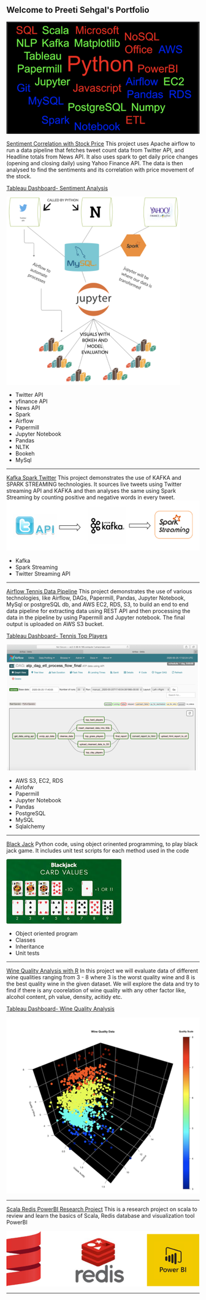 ## Welcome to Preeti Sehgal's Portfolio

![](/images/wordcloud_portfolio2.png)

[Sentiment Correlation with Stock Price](https://github.com/Preeti0118/Sentiment_Correlation_Stock)
This project uses Apache airflow to run a data pipeline that fetches tweet count data from Twitter API, and Headline totals from News API. It also uses spark to get daily price changes (opening and closing daily) using Yahoo Finance API.
The data is then analysed to find the sentiments and its correlation with price movement of the stock.

[Tableau Dashboard- Sentiment Analysis](https://public.tableau.com/profile/preeti.sehgal#!/vizhome/SentimentCorrelationStockAnalysis/Dashboard1?publish=yes)

![](/images/Sentiment_project_image.png)

 - Twitter API
 - yfinance API
 - News API
 - Spark
 - Airflow
 - Papermill
 - Jupyter Notebook
 - Pandas
 - NLTK
 - Bookeh
 - MySql
 
---
[Kafka Spark Twitter](https://github.com/Preeti0118/TwitterKafkaSpark)
This project demonstrates the use of KAFKA and SPARK STREAMING technologies. It sources  live tweets using Twitter streaming API and KAFKA and then analyses  the same using Spark Streaming by counting positive and negative words in every tweet.
![](/images/Kafka_Twitter_Spark_Streaming.png)

 - Kafka
 - Spark Streaming
 - Twitter Streaming API 

---
[Airflow Tennis Data Pipeline](https://github.com/Preeti0118/Tennis_Data_Pipeline_Airflow_Project)
This project demonstrates the use of various technologies, like Airflow, DAGs, Papermill, Pandas, Jupyter Notebook, MySql or postgreSQL db, and AWS EC2, RDS, S3, to build an end to end data pipeline for extracting data using REST API and then processing the data in the pipeline by using Papermill and Jupyter notebook. The final output is uploaded on AWS S3 bucket. 

[Tableau Dashboard- Tennis Top Players](https://public.tableau.com/profile/preeti.sehgal#!/vizhome/TennisDashboard1/Dashboard1?publish=yes)

![](/images/Tennis_Airflow_dags_image2.png)

 - AWS S3, EC2, RDS
 - Airlofw
 - Papermill
 - Jupyter Notebook
 - Pandas
 - PostgreSQL
 - MySQL
 - Sqlalchemy
 
 

---
[Black Jack](https://github.com/Preeti0118/PythonFundamentals.Labs.BlackJack)
Python code, using object orinented programming, to play black jack game. It includes unit test scripts for each method used in the code

![](/images/BlackjackImage.jpeg)

 - Object oriented program
 - Classes
 - Inheritance
 - Unit tests

---
[Wine Quality Analysis with R](https://github.com/Preeti0118/Wine_Quality_Analysis_with_R)
In this project we will evaluate data of different wine qualities ranging from 3 - 8 where 3 is the worst quality wine and 8 is the best quality wine in the given dataset. We will explore the data and try to find if there is any coorelation of wine quality with any other factor like, alcohol content, ph value, density, acitidy etc.

[Tableau Dashboard- Wine Quality Analysis](https://public.tableau.com/profile/preeti.sehgal#!/vizhome/WineQuakityAnalysis/Dashboard1?publish=yes)

![](/images/Wine_Data_3D_Scatter_Plot.png)

---
[Scala Redis PowerBI Research Project](https://github.com/Preeti0118/ResearchProject_Scala_Redis_PowerBI)
This is a research project on scala to review and learn the basics of Scala, Redis database and visualization tool PowerBI

![](/images/scala_redis_powerbi.png)

---
